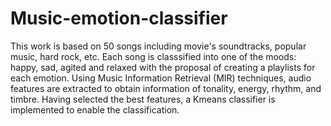 # Music-emotion-classifier
This work is based on 50 songs including movie's soundtracks, popular music, hard rock, etc. Each song is classsified into one of the moods: happy, sad, agited and relaxed with the proposal of creating a playlists for each emotion. Using Music Information Retrieval (MIR) techniques, audio features are extracted to obtain information of tonality, energy, rhythm, and timbre. Having selected the best features, a Kmeans classifier is implemented to enable the classification.

